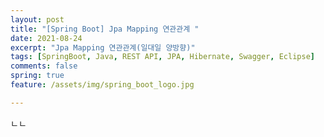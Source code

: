 ```yaml
---
layout: post
title: "[Spring Boot] Jpa Mapping 연관관계 "
date: 2021-08-24
excerpt: "Jpa Mapping 연관관계(일대일 양방향)"
tags: [SpringBoot, Java, REST API, JPA, Hibernate, Swagger, Eclipse]
comments: false
spring: true
feature: /assets/img/spring_boot_logo.jpg

---
```


ㄴㄴ
